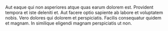 Aut eaque qui non asperiores atque quas earum dolorem est. Provident tempora et iste deleniti et. Aut facere optio sapiente ab labore et voluptatem nobis. Vero dolores qui dolorem et perspiciatis. Facilis consequatur quidem et magnam. In similique eligendi magnam perspiciatis ut non.